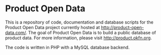 Product Open Data
=================

This is a repository of code, documentation and database scripts for
the Product Open Data project currently hosted at
http://product-open-data.com/.  The goal of Product Open Data is to
build a public database of product data.  For more information, please
visit http://product.okfn.org.

The code is written in PHP with a MySQL database backend.
